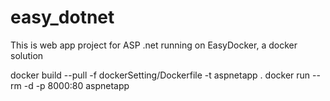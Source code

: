 # easy_dotnet
This is web app project for ASP .net running on EasyDocker, a docker solution

docker build --pull -f dockerSetting/Dockerfile -t aspnetapp .
docker run --rm -d -p 8000:80 aspnetapp